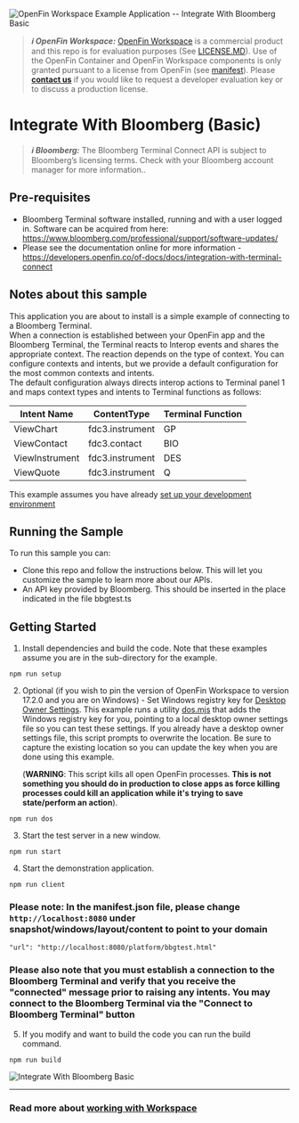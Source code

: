 ![OpenFin Workspace Example Application -- Integrate With Bloomberg Basic](../../assets/OpenFin-Workspace-Starter.png)

> **_:information_source: OpenFin Workspace:_** [OpenFin Workspace](https://www.openfin.co/workspace/) is a commercial product and this repo is for evaluation purposes (See [LICENSE.MD](LICENSE.MD)). Use of the OpenFin Container and OpenFin Workspace components is only granted pursuant to a license from OpenFin (see [manifest](public/manifest.fin.json)). Please [**contact us**](https://www.openfin.co/workspace/poc/) if you would like to request a developer evaluation key or to discuss a production license.

# Integrate With Bloomberg (Basic)

> **_:information_source: Bloomberg:_** The Bloomberg Terminal Connect API is subject to Bloomberg’s licensing terms. Check with your Bloomberg account manager for more information..

## Pre-requisites

- Bloomberg Terminal software installed, running and with a user logged in. Software can be acquired from here: <https://www.bloomberg.com/professional/support/software-updates/>
- Please see the documentation online for more information - <https://developers.openfin.co/of-docs/docs/integration-with-terminal-connect>

## Notes about this sample

This application you are about to install is a simple example of connecting to a Bloomberg Terminal.  
 When a connection is established between your OpenFin app and the Bloomberg Terminal, the Terminal reacts to Interop events and shares the appropriate context. The reaction depends on the type of context. You can configure contexts and intents, but we provide a default configuration for the most common contexts and intents.  
 The default configuration always directs interop actions to Terminal panel 1 and maps context types and intents to Terminal functions as follows:

| Intent Name    | ContentType     | Terminal Function |
| -------------- | --------------- | ----------------- |
| ViewChart      | fdc3.instrument | GP                |
| ViewContact    | fdc3.contact    | BIO               |
| ViewInstrument | fdc3.instrument | DES               |
| ViewQuote      | fdc3.instrument | Q                 |

This example assumes you have already [set up your development environment](https://developers.openfin.co/of-docs/docs/set-up-your-dev-environment)

## Running the Sample

To run this sample you can:

- Clone this repo and follow the instructions below. This will let you customize the sample to learn more about our APIs.
- An API key provided by Bloomberg. This should be inserted in the place indicated in the file bbgtest.ts

## Getting Started

1. Install dependencies and build the code. Note that these examples assume you are in the sub-directory for the example.

```shell
npm run setup
```

2. Optional (if you wish to pin the version of OpenFin Workspace to version 17.2.0 and you are on Windows) - Set Windows registry key for [Desktop Owner Settings](https://developers.openfin.co/docs/desktop-owner-settings).
   This example runs a utility [dos.mjs](./scripts/dos.mjs) that adds the Windows registry key for you, pointing to a local desktop owner
   settings file so you can test these settings. If you already have a desktop owner settings file, this script prompts to overwrite the location. Be sure to capture the existing location so you can update the key when you are done using this example.

   (**WARNING**: This script kills all open OpenFin processes. **This is not something you should do in production to close apps as force killing processes could kill an application while it's trying to save state/perform an action**).

```shell
npm run dos
```

3. Start the test server in a new window.

```shell
npm run start
```

4. Start the demonstration application.

```shell
npm run client

```

### Please note: In the manifest.json file, please change `http://localhost:8080` under snapshot/windows/layout/content to point to your domain

`"url": "http://localhost:8080/platform/bbgtest.html"`

### Please also note that you must establish a connection to the Bloomberg Terminal and verify that you receive the "connected" message prior to raising any intents. You may connect to the Bloomberg Terminal via the "Connect to Bloomberg Terminal" button

5. If you modify and want to build the code you can run the build command.

```shell
npm run build
```

![Integrate With Bloomberg Basic](integrate-wth-bloomberg-basic.gif)

---

### Read more about [working with Workspace](https://developers.openfin.co/of-docs/docs/overview-of-workspace)
